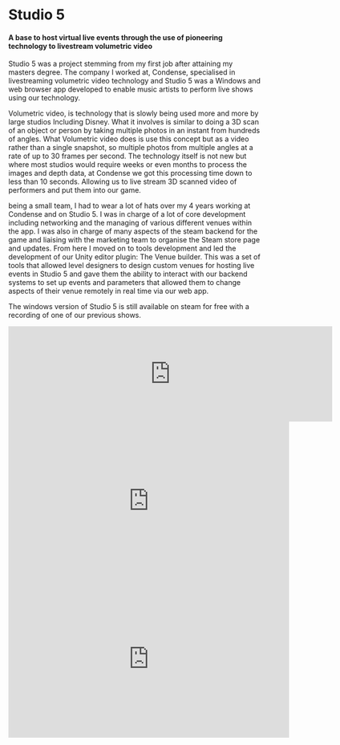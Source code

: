 # Studio 5

#### A base to host virtual live events through the use of pioneering technology to livestream volumetric video

Studio 5 was a project stemming from my first job after attaining my masters degree. The company I worked at, Condense, specialised in livestreaming volumetric video technology and Studio 5 was a Windows and web browser app developed to enable music artists to perform live shows using our technology.

Volumetric video, is technology that is slowly being used more and more by large studios Including Disney. What it involves is similar to doing a 3D scan of an object or person by taking multiple photos in an instant from hundreds of angles. What Volumetric video does is use this concept but as a video rather than a single snapshot, so multiple photos from multiple angles at a rate of up to 30 frames per second. The technology itself is not new but where most studios would require weeks or even months to process the images and depth data, at Condense we got this processing time down to less than 10 seconds. Allowing us to live stream 3D scanned video of performers and put them into our game.

being a small team, I had to wear a lot of hats over my 4 years working at Condense and on Studio 5. I was in charge of a lot of core development including networking and the managing of various different venues within the app. I was also in charge of many aspects of the steam backend for the game and liaising with the marketing team to organise the Steam store page and updates. From here I moved on to tools development and led the development of our Unity editor plugin: The Venue builder. This was a set of tools that allowed level designers to design custom venues for hosting live events in Studio 5 and gave them the ability to interact with our backend systems to set up events and parameters that allowed them to change aspects of their venue remotely in real time via our web app.

The windows version of Studio 5 is still available on steam for free with a recording of one of our previous shows.

<iframe src="https://store.steampowered.com/widget/2271140/" frameborder="0" width="646" height="190"></iframe>

<iframe width="560" height="315" src="https://www.youtube.com/embed/9cQyvhL8eZY?si=qCXdVKVc4DO5XM-4" title="YouTube video player" frameborder="0" allow="accelerometer; autoplay; clipboard-write; encrypted-media; gyroscope; picture-in-picture; web-share" referrerpolicy="strict-origin-when-cross-origin" allowfullscreen></iframe>

<iframe width="560" height="315" src="https://www.youtube.com/embed/6M85nnlorus?si=xkewCWmkcZtWlEg_" title="YouTube video player" frameborder="0" allow="accelerometer; autoplay; clipboard-write; encrypted-media; gyroscope; picture-in-picture; web-share" referrerpolicy="strict-origin-when-cross-origin" allowfullscreen></iframe>